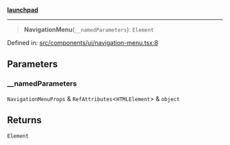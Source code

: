 [**launchpad**](index.md)

***

> **NavigationMenu**(`__namedParameters`): `Element`

Defined in: [src/components/ui/navigation-menu.tsx:8](https://github.com/victorbratov/launchpad/blob/6dd13cd77753e59ec2a031fc7279545899826925/src/components/ui/navigation-menu.tsx#L8)

## Parameters

### \_\_namedParameters

`NavigationMenuProps` & `RefAttributes`\<`HTMLElement`\> & `object`

## Returns

`Element`
